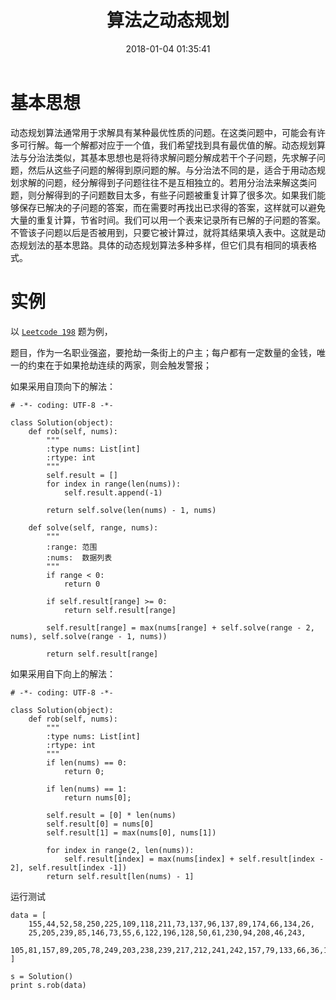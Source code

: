 ﻿---
title: 算法之动态规划
date: 2018-01-04 01:35:41
description: 以代码实例理解动态规划
tags:
categories:
- Arithmetic
copyright: false
---

# 基本思想
动态规划算法通常用于求解具有某种最优性质的问题。在这类问题中，可能会有许多可行解。每一个解都对应于一个值，我们希望找到具有最优值的解。动态规划算法与分治法类似，其基本思想也是将待求解问题分解成若干个子问题，先求解子问题，然后从这些子问题的解得到原问题的解。与分治法不同的是，适合于用动态规划求解的问题，经分解得到子问题往往不是互相独立的。若用分治法来解这类问题，则分解得到的子问题数目太多，有些子问题被重复计算了很多次。如果我们能够保存已解决的子问题的答案，而在需要时再找出已求得的答案，这样就可以避免大量的重复计算，节省时间。我们可以用一个表来记录所有已解的子问题的答案。不管该子问题以后是否被用到，只要它被计算过，就将其结果填入表中。这就是动态规划法的基本思路。具体的动态规划算法多种多样，但它们具有相同的填表格式。

# 实例
以 [`Leetcode 198`](https://leetcode.com/problems/house-robber/description/) 题为例，

题目，作为一名职业强盗，要抢劫一条街上的户主；每户都有一定数量的金钱，唯一的约束在于如果抢劫连续的两家，则会触发警报；

如果采用自顶向下的解法：

```
# -*- coding: UTF-8 -*-

class Solution(object):
    def rob(self, nums):
        """
        :type nums: List[int]
        :rtype: int
        """
        self.result = []
        for index in range(len(nums)):
            self.result.append(-1)

        return self.solve(len(nums) - 1, nums)

    def solve(self, range, nums):
        """
        :range: 范围
        :nums:  数据列表
        """
        if range < 0:
            return 0

        if self.result[range] >= 0:
            return self.result[range]
        
        self.result[range] = max(nums[range] + self.solve(range - 2, nums), self.solve(range - 1, nums))

        return self.result[range]
```

如果采用自下向上的解法：

```
# -*- coding: UTF-8 -*-

class Solution(object):
    def rob(self, nums):
        """
        :type nums: List[int]
        :rtype: int
        """
        if len(nums) == 0:
            return 0;

        if len(nums) == 1:
            return nums[0];

        self.result = [0] * len(nums)
        self.result[0] = nums[0]
        self.result[1] = max(nums[0], nums[1])

        for index in range(2, len(nums)):
            self.result[index] = max(nums[index] + self.result[index - 2], self.result[index -1])
        return self.result[len(nums) - 1]
```

运行测试

```
data = [
    155,44,52,58,250,225,109,118,211,73,137,96,137,89,174,66,134,26,
    25,205,239,85,146,73,55,6,122,196,128,50,61,230,94,208,46,243,
    105,81,157,89,205,78,249,203,238,239,217,212,241,242,157,79,133,66,36,165
]

s = Solution()
print s.rob(data)
```
